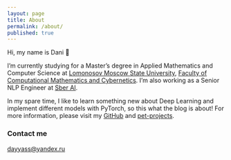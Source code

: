 ```yaml
---
layout: page
title: About
permalink: /about/
published: true
---
```


Hi, my name is Dani 👋

I’m currently studying for a Master’s degree in Applied Mathematics and Computer Science at [Lomonosov Moscow State University](https://www.msu.ru/index.php), [Faculty of Computational Mathematics and Cybernetics](https://cs.msu.ru). I’m also working as a Senior NLP Engineer at [Sber AI](https://www.sberbank.ru/en/about/about_sberbank).

In my spare time, I like to learn something new about Deep Learning and implement different models with PyTorch, so this what the blog is about!
For more information, please visit my [GitHub](https://github.com/dayyass) and [pet-projects](https://dayyass.github.io/pet_projects).

### Contact me

[dayyass@yandex.ru](mailto:dayyass@yandex.ru)
